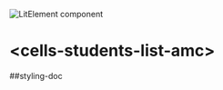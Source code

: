 ![LitElement component](https://img.shields.io/badge/litElement-component-blue.svg)

# \<cells-students-list-amc>

##styling-doc